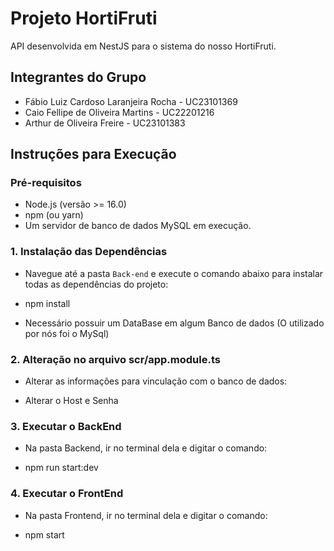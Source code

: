 # Projeto HortiFruti

API desenvolvida em NestJS para o sistema do nosso HortiFruti.

## Integrantes do Grupo

- Fábio Luiz Cardoso Laranjeira Rocha - UC23101369
- Caio Fellipe de Oliveira Martins - UC22201216
- Arthur de Oliveira Freire - UC23101383

## Instruções para Execução

### Pré-requisitos

- Node.js (versão >= 16.0)
- npm (ou yarn)
- Um servidor de banco de dados MySQL em execução.

### 1. Instalação das Dependências

- Navegue até a pasta `Back-end` e execute o comando abaixo para instalar todas as dependências do projeto:

- npm install

- Necessário possuir um DataBase em algum Banco de dados (O utilizado por nós foi o MySql)

### 2. Alteração no arquivo scr/app.module.ts

- Alterar as informações para vinculação com o banco de dados:

- Alterar o Host e Senha

### 3. Executar o BackEnd

- Na pasta Backend, ir no terminal dela e digitar o comando:

- npm run start:dev

### 4. Executar o FrontEnd

- Na pasta Frontend, ir no terminal dela e digitar o comando:

- npm start
